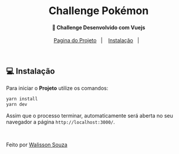 <h1 align="center">
    Challenge Pokémon
</h1>

<h4 align="center">
  🚀 Challenge Desenvolvido com Vuejs
</h4>

<p align="center">
  <a href="https://vuejs-pokemonnn.vercel.app/">Pagina do Projeto</a>&nbsp;&nbsp;&nbsp;|&nbsp;&nbsp;&nbsp;
  <a href="#-instalação">Instalação</a>&nbsp;&nbsp;&nbsp;|&nbsp;&nbsp;&nbsp;
  
</p>

<br>

## 💻 Instalação

Para iniciar o **Projeto** utilize os comandos:

```bash
yarn install
yarn dev
```

Assim que o processo terminar, automaticamente será aberta no seu navegador a página `http://localhost:3000/`.

<br>

Feito por [Walisson Souza](https://github.com/walisson27)
